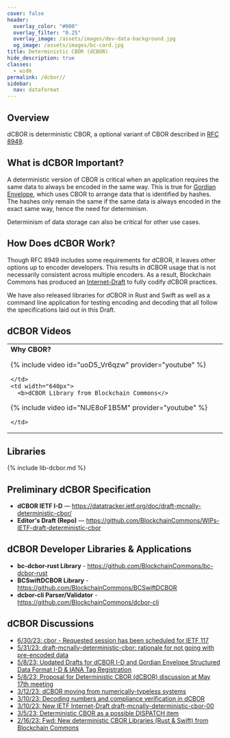 ```yaml
---
cover: false
header:
  overlay_color: "#000"
  overlay_filter: "0.25"
  overlay_image: /assets/images/dev-data-background.jpg
  og_image: /assets/images/bc-card.jpg
title: Deterministic CBOR (dCBOR)
hide_description: true
classes:
  - wide
permalink: /dcbor//
sidebar:
  nav: dataformat
---
```


## Overview

dCBOR is deterministic CBOR, a optional variant of CBOR described in
[RFC 8949](https://www.rfc-editor.org/rfc/rfc8949.html#name-deterministically-encoded-c).

## What is dCBOR Important?

A deterministic version of CBOR is critical when an application
requires the same data to always be encoded in the same way. This is
true for [Gordian Envelope](/Envelope/), which uses CBOR to arrange
data that is identified by hashes. The hashes only remain the same if
the same data is always encoded in the exact same way, hence the need
for determinism.

Determinism of data storage can also be critical for other use cases.

## How Does dCBOR Work?

Though RFC 8949 includes some requirements for dCBOR, it leaves other
options up to encoder developers. This results in dCBOR usage that is
not necessarily consistent across multiple encoders. As a result,
Blockchain Commons has produced an
[Internet-Draft](https://datatracker.ietf.org/doc/draft-mcnally-deterministic-cbor/)
to fully codify dCBOR practices.

We have also released libraries for dCBOR in Rust and Swift as well as
a command line application for testing encoding and decoding that all
follow the specifications laid out in this Draft.

## dCBOR Videos


<table width="100%">
  <tr>
    <td width="640px">
      <b>Why CBOR?</b>

{% include video id="uoD5_Vr6qzw" provider="youtube" %}

    </td>
    <td width="640px">
      <b>dCBOR Library from Blockchain Commons</>

{% include video id="NlJE8oF1B5M" provider="youtube" %}

    </td>
  </tr>
</table>

## Libraries

{% include lib-dcbor.md %}

## Preliminary dCBOR Specification

* **dCBOR IETF I-D** — https://datatracker.ietf.org/doc/draft-mcnally-deterministic-cbor/
* **Editor's Draft (Repo)** — https://github.com/BlockchainCommons/WIPs-IETF-draft-deterministic-cbor

## dCBOR Developer Libraries & Applications

* **bc-dcbor-rust Library** - https://github.com/BlockchainCommons/bc-dcbor-rust
* **BCSwiftDCBOR Library** - https://github.com/BlockchainCommons/BCSwiftDCBOR
* **dcbor-cli Parser/Validator** - https://github.com/BlockchainCommons/dcbor-cli

## dCBOR Discussions

* [6/30/23: cbor - Requested session has been scheduled for IETF 117](https://mailarchive.ietf.org/arch/browse/cbor/?gbt=1&index=X4K-UjBZP6wxxZdWgBYEfCp2vH4)
* [5/31/23: draft-mcnally-deterministic-cbor: rationale for not going with pre-encoded data](https://mailarchive.ietf.org/arch/msg/cbor/X4K-UjBZP6wxxZdWgBYEfCp2vH4/)
* [5/8/23: Updated Drafts for dCBOR I-D and Gordian Envelope Structured Data Format I-D & IANA Tag Registration](https://mailarchive.ietf.org/arch/msg/cbor/DOUxXB-IMTPtvDeGh13ob-IjJsE/)
* [5/8/23:  Proposal for Deterministic CBOR (dCBOR) discussion at May 17th meeting](https://mailarchive.ietf.org/arch/msg/cbor/G1oXN5DlSpAt7TI5re-fb1lL69I/)
* [3/12/23: dCBOR moving from numerically-typeless systems](https://mailarchive.ietf.org/arch/msg/cbor/aiGvqw1-sQWJ4pXY3zzQuWwNVzE/)
* [3/10/23: Decoding numbers and compliance verification in dCBOR](https://mailarchive.ietf.org/arch/msg/cbor/LUQ0lMaAA1ADGuRtb1VLahnlQUg/)
* [3/10/23: New IETF Internet-Draft draft-mcnally-deterministic-cbor-00](https://mailarchive.ietf.org/arch/msg/cbor/fnz_F5lQNiDiTJFAaJGB3YJdPik/)
* [3/5/23: Deterministic CBOR as a possible DISPATCH item](https://mailarchive.ietf.org/arch/msg/cbor/qMAOUa8-wIZn5Ts2_53VunGu7Co/)
* [2/16/23: Fwd: New deterministic CBOR Libraries (Rust & Swift) from Blockchain Commons](https://mailarchive.ietf.org/arch/msg/cbor/l7nzQHFjfpK9nfBOHiQ1L-Rr558/)
